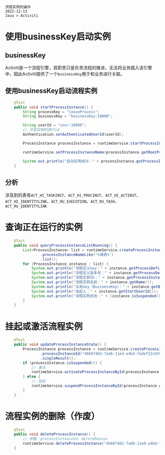```text
流程实例的操作
2022-12-13
Java > Activiti
```

# 使用businessKey启动实例

## businessKey

Activiti是一个流程引擎，其职责只是负责流程的推进，无法将业务插入该引擎中，因此Activiti提供了一个`businessKey`用于和业务进行关联。

## 使用businessKey启动流程实例

```java
    @Test
    public void startProcessInstance() {
        String processKey = "leaveProcess";
        String businessKey = "businessKey:10000";

        String userId = "user:10000";
        // 开启实例的用户id
        Authentication.setAuthenticatedUserId(userId);

        ProcessInstance processInstance = runtimeService.startProcessInstanceByKey(processKey, businessKey);

        runtimeService.setProcessInstanceName(processInstance.getRootProcessInstanceId(), processInstance.getProcessDefinitionName());

        System.out.println("启动实例成功：" + processInstance.getProcessInstanceId());
    }
```

## 分析

涉及到的表有`ACT_HI_TASKINST`、`ACT_HI_PROCINST`、`ACT_HI_ACTINST`、`ACT_HI_IDENTITYLINK`、`ACT_RU_EXECUTION`、`ACT_RU_TASK`、`ACT_RU_IDENTITYLINK`

# 查询正在运行的实例

```java
    @Test
    public void queryProcessInstanceListRunning() {
        List<ProcessInstance> list = runtimeService.createProcessInstanceQuery()
                .processInstanceNameLike("%请假%")
                .list();
        for (ProcessInstance instance : list) {
            System.out.println("流程定义key：" + instance.getProcessDefinitionKey());
            System.out.println("流程定义版本号：" + instance.getProcessDefinitionVersion());
            System.out.println("流程实例ID：" + instance.getProcessInstanceId());
            System.out.println("流程实例名称：" + instance.getName());
            System.out.println("业务key（BusinessKey）：" + instance.getBusinessKey());
            System.out.println("发起人：" + instance.getStartUserId());
            System.out.println("流程实例状态：" + (instance.isSuspended() ? "已挂起" : "已激活"));
        }
    }
```

# 挂起或激活流程实例

```java
    @Test
    public void updateProcessInstanceState() {
        ProcessInstance processInstance = runtimeService.createProcessInstanceQuery()
                .processInstanceId("4b687402-7ad6-11ed-a4bd-fedef22c0392")
                .singleResult();
        if (processInstance.isSuspended()) {
            // 激活
            runtimeService.activateProcessInstanceById(processInstance.getRootProcessInstanceId());
        } else {
            // 挂起
            runtimeService.suspendProcessInstanceById(processInstance.getRootProcessInstanceId());
        }
    }
```

# 流程实例的删除（作废）

```java
    @Test
    public void deleteProcessInstance() {
        // 参数：processInstanceId、deleteReason
        runtimeService.deleteProcessInstance("4b687402-7ad6-11ed-a4bd-fedef22c0392", "作废流程申请");
    }
```











